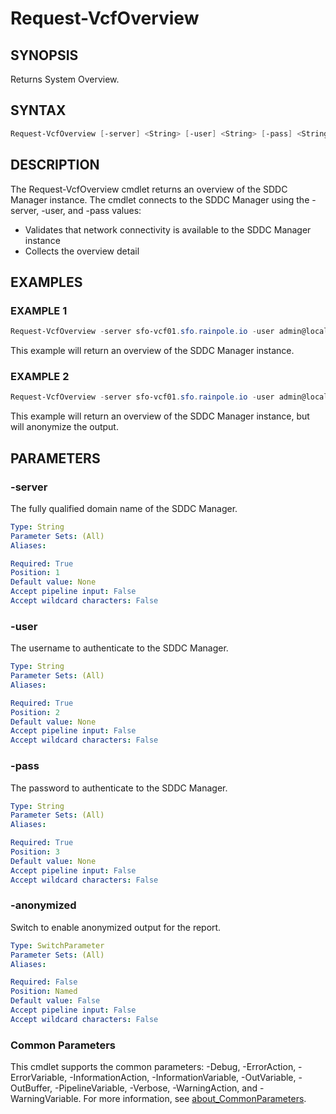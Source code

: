 # Request-VcfOverview

## SYNOPSIS

Returns System Overview.

## SYNTAX

```powershell
Request-VcfOverview [-server] <String> [-user] <String> [-pass] <String> [-anonymized] [<CommonParameters>]
```

## DESCRIPTION

The Request-VcfOverview cmdlet returns an overview of the SDDC Manager instance.
The cmdlet connects to the SDDC Manager using the -server, -user, and -pass values:

- Validates that network connectivity is available to the SDDC Manager instance
- Collects the overview detail

## EXAMPLES

### EXAMPLE 1

```powershell
Request-VcfOverview -server sfo-vcf01.sfo.rainpole.io -user admin@local -pass VMw@re1!VMw@re1!
```

This example will return an overview of the SDDC Manager instance.

### EXAMPLE 2

```powershell
Request-VcfOverview -server sfo-vcf01.sfo.rainpole.io -user admin@local -pass VMw@re1!VMw@re1! -anonymized
```

This example will return an overview of the SDDC Manager instance, but will anonymize the output.

## PARAMETERS

### -server

The fully qualified domain name of the SDDC Manager.

```yaml
Type: String
Parameter Sets: (All)
Aliases:

Required: True
Position: 1
Default value: None
Accept pipeline input: False
Accept wildcard characters: False
```

### -user

The username to authenticate to the SDDC Manager.

```yaml
Type: String
Parameter Sets: (All)
Aliases:

Required: True
Position: 2
Default value: None
Accept pipeline input: False
Accept wildcard characters: False
```

### -pass

The password to authenticate to the SDDC Manager.

```yaml
Type: String
Parameter Sets: (All)
Aliases:

Required: True
Position: 3
Default value: None
Accept pipeline input: False
Accept wildcard characters: False
```

### -anonymized

Switch to enable anonymized output for the report.

```yaml
Type: SwitchParameter
Parameter Sets: (All)
Aliases:

Required: False
Position: Named
Default value: False
Accept pipeline input: False
Accept wildcard characters: False
```

### Common Parameters

This cmdlet supports the common parameters: -Debug, -ErrorAction, -ErrorVariable, -InformationAction, -InformationVariable, -OutVariable, -OutBuffer, -PipelineVariable, -Verbose, -WarningAction, and -WarningVariable. For more information, see [about_CommonParameters](http://go.microsoft.com/fwlink/?LinkID=113216).
